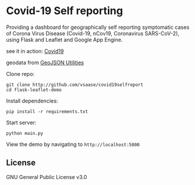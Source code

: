 Covid-19 Self reporting 
=================

Providing a dashboard for geographically self reporting symptomatic cases of Corona Virus Disease (Covid-19, nCov19, Coronavirus SARS-CoV-2), using Flask and Leaflet and Google App Engine.

see it in action: [Covid19](https://covid19-selfreport.appspot.com)

geodata from [GeoJSON Utilities](http://opendatalab.de/projects/geojson-utilities/)

Clone repo:

```
git clone http://github.com/vsaase/covid19selfreport
cd flask-leaflet-demo
```

Install dependencies:

```
pip install -r requirements.txt
```

Start server:

```
python main.py
```

View the demo by navigating to `http://localhost:5000`


License
-------
GNU General Public License v3.0

